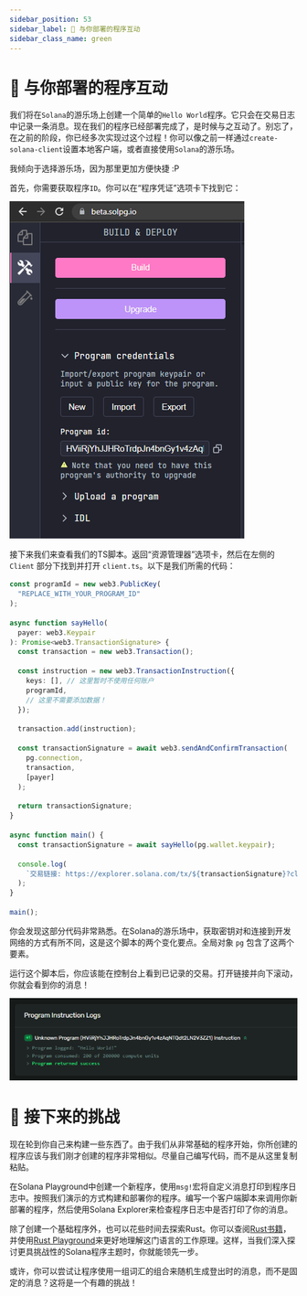 ```yaml
---
sidebar_position: 53
sidebar_label: 👋 与你部署的程序互动
sidebar_class_name: green
---
```


# 👋 与你部署的程序互动

我们将在`Solana`的游乐场上创建一个简单的`Hello World`程序。它只会在交易日志中记录一条消息。现在我们的程序已经部署完成了，是时候与之互动了。别忘了，在之前的阶段，你已经多次实现过这个过程！你可以像之前一样通过`create-solana-client`设置本地客户端，或者直接使用`Solana`的游乐场。

我倾向于选择游乐场，因为那里更加方便快捷 :P

首先，你需要获取程序`ID`。你可以在“程序凭证”选项卡下找到它：

![](./img/deploy-program.png)

接下来我们来查看我们的TS脚本。返回“资源管理器”选项卡，然后在左侧的 `Client` 部分下找到并打开 `client.ts`。以下是我们所需的代码：

```ts
const programId = new web3.PublicKey(
  "REPLACE_WITH_YOUR_PROGRAM_ID"
);

async function sayHello(
  payer: web3.Keypair
): Promise<web3.TransactionSignature> {
  const transaction = new web3.Transaction();

  const instruction = new web3.TransactionInstruction({
    keys: [], // 这里暂时不使用任何账户
    programId,
    // 这里不需要添加数据！
  });

  transaction.add(instruction);

  const transactionSignature = await web3.sendAndConfirmTransaction(
    pg.connection,
    transaction,
    [payer]
  );

  return transactionSignature;
}

async function main() {
  const transactionSignature = await sayHello(pg.wallet.keypair);

  console.log(
    `交易链接: https://explorer.solana.com/tx/${transactionSignature}?cluster=devnet`
  );
}

main();
```

你会发现这部分代码非常熟悉。在Solana的游乐场中，获取密钥对和连接到开发网络的方式有所不同，这是这个脚本的两个变化要点。全局对象 `pg` 包含了这两个要素。

运行这个脚本后，你应该能在控制台上看到已记录的交易。打开链接并向下滚动，你就会看到你的消息！

![](./img/program-log.png)

# 🚢 接下来的挑战

现在轮到你自己来构建一些东西了。由于我们从非常基础的程序开始，你所创建的程序应该与我们刚才创建的程序非常相似。尽量自己编写代码，而不是从这里复制粘贴。

在Solana Playground中创建一个新程序，使用`msg!`宏将自定义消息打印到程序日志中。按照我们演示的方式构建和部署你的程序。编写一个客户端脚本来调用你新部署的程序，然后使用Solana Explorer来检查程序日志中是否打印了你的消息。

除了创建一个基础程序外，也可以花些时间去探索Rust。你可以查阅[Rust书籍](https://doc.rust-lang.org/book/)，并使用[Rust Playground](https://play.rust-lang.org/)来更好地理解这门语言的工作原理。这样，当我们深入探讨更具挑战性的Solana程序主题时，你就能领先一步。

或许，你可以尝试让程序使用一组词汇的组合来随机生成登出时的消息，而不是固定的消息？这将是一个有趣的挑战！
